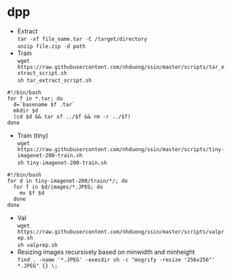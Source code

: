 # dpp
- Extract  
`tar -xf file_name.tar -C /target/directory`  
`unzip file.zip -d path`  
- Train  
`wget https://raw.githubusercontent.com/nhduong/ssin/master/scripts/tar_extract_script.sh`  
`sh tar_extract_script.sh`  
```
#!/bin/bash
for f in *.tar; do
  d=`basename $f .tar`
  mkdir $d
  (cd $d && tar xf ../$f && rm -r ../$f)
done
```  
- Train (tiny)  
`wget https://raw.githubusercontent.com/nhduong/ssin/master/scripts/tiny-imagenet-200-train.sh`  
`sh tiny-imagenet-200-train.sh`
```
#!/bin/bash
for d in tiny-imagenet-200/train/*/; do
  for f in $d/images/*.JPEG; do
    mv $f $d
  done
done
```  
- Val  
`wget https://raw.githubusercontent.com/nhduong/ssin/master/scripts/valprep.sh`  
`sh valprep.sh`  
- Resizing images recursively based on minwidth and minheight  
`find . -name '*.JPEG' -execdir sh -c "mogrify -resize '256x256^' *.JPEG" {} \;`
